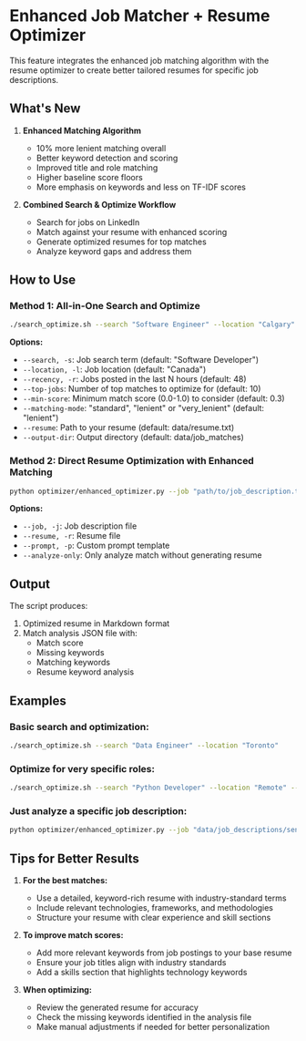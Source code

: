 # Enhanced Job Matcher + Resume Optimizer

This feature integrates the enhanced job matching algorithm with the resume optimizer to create better tailored resumes for specific job descriptions.

## What's New

1. **Enhanced Matching Algorithm**
   - 10% more lenient matching overall
   - Better keyword detection and scoring
   - Improved title and role matching
   - Higher baseline score floors
   - More emphasis on keywords and less on TF-IDF scores

2. **Combined Search & Optimize Workflow**
   - Search for jobs on LinkedIn
   - Match against your resume with enhanced scoring
   - Generate optimized resumes for top matches
   - Analyze keyword gaps and address them

## How to Use

### Method 1: All-in-One Search and Optimize

```bash
./search_optimize.sh --search "Software Engineer" --location "Calgary"
```

**Options:**
- `--search, -s`: Job search term (default: "Software Developer")
- `--location, -l`: Job location (default: "Canada")
- `--recency, -r`: Jobs posted in the last N hours (default: 48)
- `--top-jobs`: Number of top matches to optimize for (default: 10)
- `--min-score`: Minimum match score (0.0-1.0) to consider (default: 0.3)
- `--matching-mode`: "standard", "lenient" or "very_lenient" (default: "lenient")
- `--resume`: Path to your resume (default: data/resume.txt)
- `--output-dir`: Output directory (default: data/job_matches)

### Method 2: Direct Resume Optimization with Enhanced Matching

```bash
python optimizer/enhanced_optimizer.py --job "path/to/job_description.txt" --resume "path/to/resume.txt"
```

**Options:**
- `--job, -j`: Job description file
- `--resume, -r`: Resume file
- `--prompt, -p`: Custom prompt template
- `--analyze-only`: Only analyze match without generating resume

## Output

The script produces:
1. Optimized resume in Markdown format
2. Match analysis JSON file with:
   - Match score
   - Missing keywords
   - Matching keywords
   - Resume keyword analysis

## Examples

### Basic search and optimization:
```bash
./search_optimize.sh --search "Data Engineer" --location "Toronto"
```

### Optimize for very specific roles:
```bash
./search_optimize.sh --search "Python Developer" --location "Remote" --recency 72 --min-score 0.4
```

### Just analyze a specific job description:
```bash
python optimizer/enhanced_optimizer.py --job "data/job_descriptions/senior_dev_amazon.txt" --analyze-only
```

## Tips for Better Results

1. **For the best matches:**
   - Use a detailed, keyword-rich resume with industry-standard terms
   - Include relevant technologies, frameworks, and methodologies
   - Structure your resume with clear experience and skill sections

2. **To improve match scores:**
   - Add more relevant keywords from job postings to your base resume
   - Ensure your job titles align with industry standards
   - Add a skills section that highlights technology keywords

3. **When optimizing:**
   - Review the generated resume for accuracy
   - Check the missing keywords identified in the analysis file
   - Make manual adjustments if needed for better personalization
